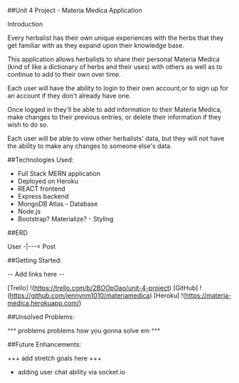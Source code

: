 ##Unit 4 Project - Materia Medica Application

Introduction 

Every herbalist has their own unique experiences with the herbs that they get familiar with as they expand upon their knowledge base. 

This application allows herbalists to share their personal Materia Medica (kind of like a dictionary of herbs and their uses) with others as well as to continue to add to their own over time. 

Each user will have the ability to login to their own account,or to sign up for an account if they don't already have one. 

Once logged in they'll be able to add information to their Materia Medica, make changes to their previous entries, or delete their information if they wish to do so. 

Each user will be able to view other herbalists' data, but they will not have the ability to make any changes to someone else's data. 

##Technologies Used:

* Full Stack MERN application 
* Deployed on Heroku
* REACT frontend
* Express backend
* MongoDB Atlas - Database
* Node.js 
* Bootstrap? Materialize? - Styling

##ERD

User -|---< Post

##Getting Started:

-- Add links here --

[Trello] !(https://trello.com/b/2BOOpOao/unit-4-project)
[GitHub] !(https://github.com/jennynm1010/materiamedica)
[Heroku] !(https://materia-medica.herokuapp.com/)


##Unsolved Problems:

 ^^^ problems problems how you gonna solve em ^^^

##Future Enhancements: 

+++ add stretch goals here +++

* adding user chat ability via socket.io